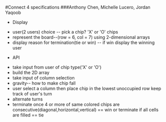 #Connect 4 specifications
###Anthony Chen, Michelle Lucero, Jordan Yaqoob

* Display  
- user(2 users) choice -- pick a chip? 'X' or 'O' chips
- represent the board--(row = 6, col = 7) using 2-dimensional arrays
- display reason for termination(tie or win) -- if win display the winning user

* API
- take input from user of chip type('X' or 'O')
- build the 2D array
- take input of column selection
- gravity-- how to make chip fall
- user select a column then place chip in the lowest unoccupied row keep track of user's turn 
- alternate turns
- terminate once 4 or more of same colored chips are consecutive(diagonal,horizontal,vertical) == win or terminate if all cells are filled == tie
